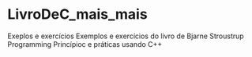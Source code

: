 # LivroDeC_mais_mais
Exeplos e exercícios
Exemplos e exercícios do livro de Bjarne Stroustrup Programming Princípioc e práticas usando C++
